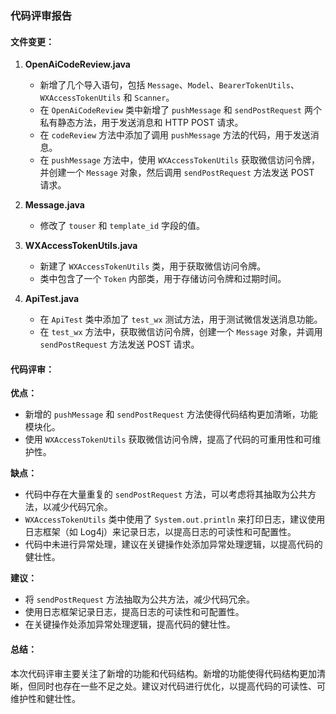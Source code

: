 ### 代码评审报告

#### 文件变更：

1. **OpenAiCodeReview.java**
   - 新增了几个导入语句，包括 `Message`、`Model`、`BearerTokenUtils`、`WXAccessTokenUtils` 和 `Scanner`。
   - 在 `OpenAiCodeReview` 类中新增了 `pushMessage` 和 `sendPostRequest` 两个私有静态方法，用于发送消息和 HTTP POST 请求。
   - 在 `codeReview` 方法中添加了调用 `pushMessage` 方法的代码，用于发送消息。
   - 在 `pushMessage` 方法中，使用 `WXAccessTokenUtils` 获取微信访问令牌，并创建一个 `Message` 对象，然后调用 `sendPostRequest` 方法发送 POST 请求。

2. **Message.java**
   - 修改了 `touser` 和 `template_id` 字段的值。

3. **WXAccessTokenUtils.java**
   - 新建了 `WXAccessTokenUtils` 类，用于获取微信访问令牌。
   - 类中包含了一个 `Token` 内部类，用于存储访问令牌和过期时间。

4. **ApiTest.java**
   - 在 `ApiTest` 类中添加了 `test_wx` 测试方法，用于测试微信发送消息功能。
   - 在 `test_wx` 方法中，获取微信访问令牌，创建一个 `Message` 对象，并调用 `sendPostRequest` 方法发送 POST 请求。

#### 代码评审：

**优点：**
- 新增的 `pushMessage` 和 `sendPostRequest` 方法使得代码结构更加清晰，功能模块化。
- 使用 `WXAccessTokenUtils` 获取微信访问令牌，提高了代码的可重用性和可维护性。

**缺点：**
- 代码中存在大量重复的 `sendPostRequest` 方法，可以考虑将其抽取为公共方法，以减少代码冗余。
- `WXAccessTokenUtils` 类中使用了 `System.out.println` 来打印日志，建议使用日志框架（如 Log4j）来记录日志，以提高日志的可读性和可配置性。
- 代码中未进行异常处理，建议在关键操作处添加异常处理逻辑，以提高代码的健壮性。

**建议：**
- 将 `sendPostRequest` 方法抽取为公共方法，减少代码冗余。
- 使用日志框架记录日志，提高日志的可读性和可配置性。
- 在关键操作处添加异常处理逻辑，提高代码的健壮性。

#### 总结：

本次代码评审主要关注了新增的功能和代码结构。新增的功能使得代码结构更加清晰，但同时也存在一些不足之处。建议对代码进行优化，以提高代码的可读性、可维护性和健壮性。
